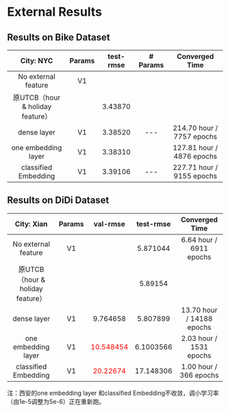 # External Results

## Results on Bike Dataset

|          **City: NYC**           | Params | test-rmse | # Params |      Converged Time       |
| :------------------------------: | :----: | :-------: | :------: | :-----------------------: |
|       No external feature        |   V1   |           |          |                           |
| 原UTCB（hour & holiday feature） |        |  3.43870  |          |                           |
|           dense layer            |   V1   |  3.38520  |   ---    | 214.70 hour / 7757 epochs |
|       one embedding layer        |   V1   |  3.38310  |          | 127.81 hour / 4876 epochs |
|       classified Embedding       |   V1   |  3.39106  |   ---    | 227.71 hour / 9155 epochs |

## Results on DiDi Dataset

|          **City: Xian**          | Params |              val-rmse              | test-rmse |      Converged Time       |
| :------------------------------: | :----: | :--------------------------------: | :-------: | :-----------------------: |
|       No external feature        |   V1   |                                    | 5.871044  |  6.64 hour / 6911 epochs  |
| 原UTCB（hour & holiday feature） |        |                                    |  5.89154  |                           |
|           dense layer            |   V1   |              9.764658              | 5.807899  | 13.70 hour / 14188 epochs |
|       one embedding layer        |   V1   | <font color="red">10.548454</font> | 6.1003566 |  2.03 hour / 1531 epochs  |
|       classified Embedding       |   V1   | <font color="red">20.22674</font>  | 17.148306 |  1.00 hour / 366 epochs   |

注：西安的one embedding layer 和classified Embedding不收敛，调小学习率（由1e-5调整为5e-6）正在重新跑。

